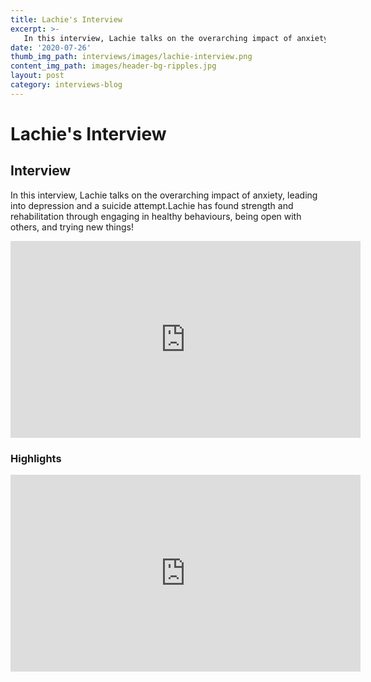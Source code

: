 ```yaml
---
title: Lachie's Interview
excerpt: >-
   In this interview, Lachie talks on the overarching impact of anxiety, leading into depression and a suicide attempt.
date: '2020-07-26'
thumb_img_path: interviews/images/lachie-interview.png
content_img_path: images/header-bg-ripples.jpg
layout: post
category: interviews-blog
---
```


# Lachie's Interview 

## Interview
In this interview, Lachie talks on the overarching impact of anxiety, leading into depression and a suicide attempt.Lachie has found strength and rehabilitation through engaging in healthy behaviours, being open with others, and trying new things!
<iframe width="560" height="315" src="https://www.youtube.com/embed/-ffpVgoytoA" frameborder="0" allow="accelerometer; autoplay; encrypted-media; gyroscope; picture-in-picture" allowfullscreen></iframe>

### Highlights
<iframe width="560" height="315" src="https://www.youtube.com/embed/68Lmxy-uX-c" frameborder="0" allow="accelerometer; autoplay; encrypted-media; gyroscope; picture-in-picture" allowfullscreen></iframe>
